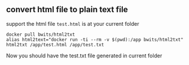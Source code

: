 ## convert html file to plain text file

support the html file `test.html` is at your current folder

```
docker pull bwits/html2txt
alias html2text="docker run -ti --rm -v $(pwd):/app bwits/html2txt"
html2txt /app/test.html /app/test.txt
```

Now you should have the test.txt file generated in current folder
